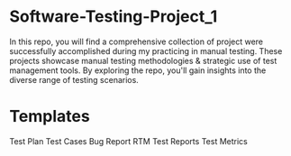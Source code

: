 # Software-Testing-Project_1
In this repo, you will find a comprehensive collection of project were successfully accomplished during my practicing in manual testing. These projects showcase manual testing methodologies &amp; strategic use of test management tools. By exploring the repo, you'll gain insights into the diverse range of testing scenarios.
# Templates
Test Plan
Test Cases
Bug Report
RTM
Test Reports
Test Metrics
